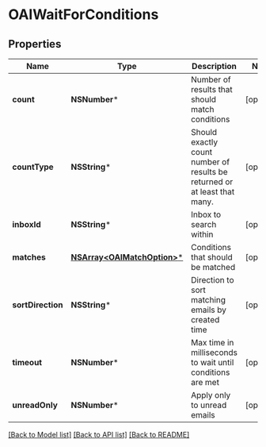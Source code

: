 # OAIWaitForConditions

## Properties
Name | Type | Description | Notes
------------ | ------------- | ------------- | -------------
**count** | **NSNumber*** | Number of results that should match conditions | [optional] 
**countType** | **NSString*** | Should exactly count number of results be returned or at least that many. | [optional] 
**inboxId** | **NSString*** | Inbox to search within | [optional] 
**matches** | [**NSArray&lt;OAIMatchOption&gt;***](OAIMatchOption.md) | Conditions that should be matched | [optional] 
**sortDirection** | **NSString*** | Direction to sort matching emails by created time | [optional] 
**timeout** | **NSNumber*** | Max time in milliseconds to wait until conditions are met | [optional] 
**unreadOnly** | **NSNumber*** | Apply only to unread emails | [optional] 

[[Back to Model list]](../README.md#documentation-for-models) [[Back to API list]](../README.md#documentation-for-api-endpoints) [[Back to README]](../README.md)


